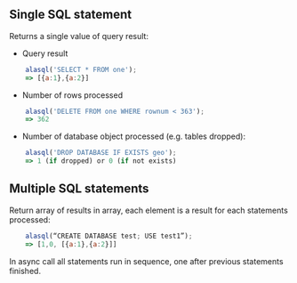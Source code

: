 ## Single SQL statement

Returns a single value of query result:

* Query result
```js
    alasql('SELECT * FROM one');
    => [{a:1},{a:2}]
```

* Number of rows processed
```js
    alasql('DELETE FROM one WHERE rownum < 363');
    => 362
```
* Number of database object processed (e.g. tables dropped):

```js
    alasql('DROP DATABASE IF EXISTS geo');
    => 1 (if dropped) or 0 (if not exists)
```

## Multiple SQL statements

Return array of results in array, each element is a result for each statements processed:
```js
    alasql(“CREATE DATABASE test; USE test1”);
    => [1,0, [{a:1},{a:2}]]
```

In async call all statements run in sequence, one after previous statements finished.
